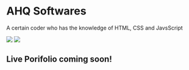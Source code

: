 # AHQ Softwares
A certain coder who has the knowledge of HTML, CSS and JavsScript

![](https://github-readme-stats.vercel.app/api?username=ahqsoftwares&count_private=true&show_icons=true&locale=cn&include_all_commits=true?locale=en)
![](https://github-readme-stats.vercel.app/api/top-langs?username=ahqsoftwares&count_private=true&show_icons=true&locale=cn&include_all_commits=true?locale=en)

## Live Porifolio coming soon!
